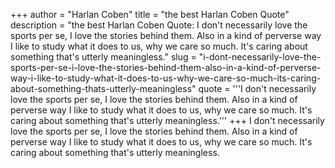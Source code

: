 +++
author = "Harlan Coben"
title = "the best Harlan Coben Quote"
description = "the best Harlan Coben Quote: I don't necessarily love the sports per se, I love the stories behind them. Also in a kind of perverse way I like to study what it does to us, why we care so much. It's caring about something that's utterly meaningless."
slug = "i-dont-necessarily-love-the-sports-per-se-i-love-the-stories-behind-them-also-in-a-kind-of-perverse-way-i-like-to-study-what-it-does-to-us-why-we-care-so-much-its-caring-about-something-thats-utterly-meaningless"
quote = '''I don't necessarily love the sports per se, I love the stories behind them. Also in a kind of perverse way I like to study what it does to us, why we care so much. It's caring about something that's utterly meaningless.'''
+++
I don't necessarily love the sports per se, I love the stories behind them. Also in a kind of perverse way I like to study what it does to us, why we care so much. It's caring about something that's utterly meaningless.
